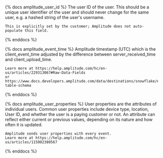 {% docs amplitude_user_id %}
    The user ID of the user. This should be a unique user identifier of the user
    and should never change for the same user, e.g. a hashed string of the user's username.

    This is explicitly set by the customer; Amplitude does not auto-populate this field.
{% enddocs %}

{% docs amplitude_event_time %}
    Amplitude timestamp (UTC) which is the client_event_time adjusted by the difference
    between server_received_time and client_upload_time.

    Learn more at https://help.amplitude.com/hc/en-us/articles/229313067#Raw-Data-Fields
    or https://www.docs.developers.amplitude.com/data/destinations/snowflake/#event-table-schema
{% enddocs %}

{% docs amplitude_user_properties %}
    User properties are the attributes of individual users. Common user properties include
    device type, location, User ID, and whether the user is a paying customer or not. An
    attribute can reflect either current or previous values, depending on its nature and
    how often it is updated.

    Amplitude sends user properties with every event.
    Learn more at https://help.amplitude.com/hc/en-us/articles/115002380567
{% enddocs %}
